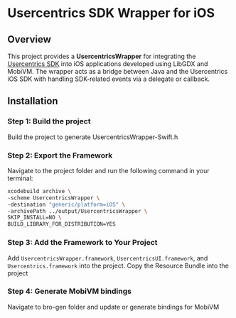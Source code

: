 # Usercentrics SDK Wrapper for iOS

## Overview
This project provides a **UsercentricsWrapper** for integrating the [Usercentrics SDK](https://usercentrics.com/docs/apps/intro/) into iOS applications developed using LibGDX and MobiVM. The wrapper acts as a bridge between Java and the Usercentrics iOS SDK with handling SDK-related events via a delegate or callback.

## Installation

### Step 1: Build the project 
Build the project to generate UsercentricsWrapper-Swift.h

### Step 2: Export the Framework
Navigate to the project folder and run the following command in your terminal:

```bash
xcodebuild archive \
-scheme UsercentricsWrapper \
-destination "generic/platform=iOS" \
-archivePath ../output/UsercentricsWrapper \
SKIP_INSTALL=NO \
BUILD_LIBRARY_FOR_DISTRIBUTION=YES
```

### Step 3: Add the Framework to Your Project
Add `UsercentricsWrapper.framework`, `UsercentricsUI.framework`, and `Usercentrics.framework` into the project.
Copy the Resource Bundle into the project

### Step 4: Generate MobiVM bindings 
Navigate to bro-gen folder and update or generate bindings for MobiVM
